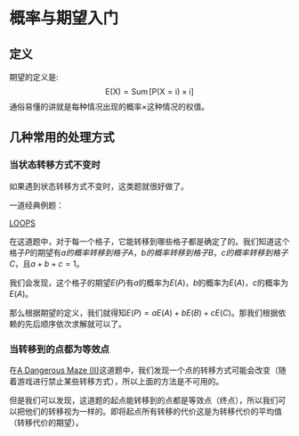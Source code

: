 # 概率与期望入门

## 定义

期望的定义是:
$$
\mathrm{E}(\mathrm{X})=\operatorname{Sum}\left[\mathrm{P}(\mathrm{X}=\mathrm{i}){\times} \mathrm{i}\right]
$$
通俗易懂的讲就是每种情况出现的概率$\times$这种情况的权值。

## 几种常用的处理方式

### 当状态转移方式不变时

 如果遇到状态转移方式不变时，这类题就很好做了。

一道经典例题：

[LOOPS](http://acm.hdu.edu.cn/showproblem.php?pid=3853)

在这道题中，对于每一个格子，它能转移到哪些格子都是确定了的。我们知道这个格子$P$的期望有$a的概率转移到格子A，b的概率转移到格子B，c的概率转移到格子C$，且$a+b+c=1$。

我们会发现，这个格子的期望$E(P)$有$a$的概率为$E(A)$，$b$的概率为$E(A)$，$c$的概率为$E(A)$。

那么根据期望的定义，我们就得知$E(P)=aE(A)+bE(B)+cE(C)$。那我们根据依赖的先后顺序依次求解就可以了。

### 当转移到的点都为等效点

在[A Dangerous Maze (II)](https://vjudge.net/problem/LightOJ-1395)这道题中，我们发现一个点的转移方式可能会改变（随着游戏进行禁止某些转移方式），所以上面的方法是不可用的。

但是我们可以发现，这道题的起点能转移到的点都是等效点（终点），所以我们可以把他们的转移视为一样的。即将起点所有转移的代价这是为转移代价的平均值（转移代价的期望）。



